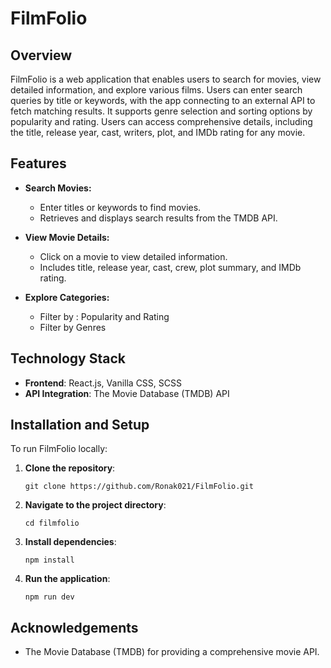 
# FilmFolio

## Overview

FilmFolio is a web application that enables users to search for movies, view detailed information, and explore various films.
 Users can enter search queries by title or keywords, with the app connecting to an external API to fetch matching results. It supports
 genre selection and sorting options by popularity and rating. Users can access comprehensive details, including the
 title, release year, cast, writers, plot, and IMDb rating for any movie.

## Features

- **Search Movies:**
  - Enter titles or keywords to find movies.
  - Retrieves and displays search results from the TMDB API.

- **View Movie Details:**
  - Click on a movie to view detailed information.
  - Includes title, release year, cast, crew, plot summary, and IMDb rating.

- **Explore Categories:**
  - Filter by : Popularity and Rating
  - Filter by Genres


## Technology Stack

- **Frontend**: React.js, Vanilla CSS, SCSS
- **API Integration**: The Movie Database (TMDB) API

## Installation and Setup

To run FilmFolio locally:

1. **Clone the repository**:
   ```
   git clone https://github.com/Ronak021/FilmFolio.git
   ```
2. **Navigate to the project directory**:
   ```
   cd filmfolio
   ```
3. **Install dependencies**:
   ```
   npm install
   ```
4. **Run the application**:
   ```
   npm run dev
   ```


## Acknowledgements

- The Movie Database (TMDB) for providing a comprehensive movie API.

